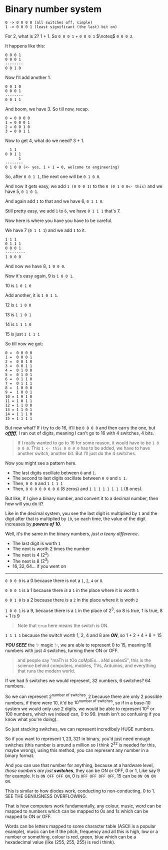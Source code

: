 # Binary number system

```
0 -> 0 0 0 0 (all switches off, simple)
1 -> 0 0 0 1 (least significant (the last) bit on)
```

For 2, what is 2? 1 + 1. So `0 0 0 1` + `0 0 0 1` $\noteq$ `0 0 0 2`.

It happens like this:

```
0 0 0 1
0 0 0 1
--------
0 0 1 0
```

Now I'll add another 1.

```
0 0 1 0
0 0 0 1
--------
0 0 1 1
```

And boom, we have 3. So till now, recap.

```
0 = 0 0 0 0
1 = 0 0 0 1
2 = 0 0 1 0
3 = 0 0 1 1
```

Now to get 4, what do we need? 3 + 1.

```
  1 1
0 0 1 1
      1
--------
0 1 0 0 (<- yes, 1 + 1 = 0, welcome to engineering)
```

So, after `0 0 1 1`, the next one will be `0 1 0 0`.

And now it gets easy, we add `1 (0 0 0 1)` to the `0 (0 1 0 0<- this)` and we have 5, `0 1 0 1`.

And again add `1` to that and we have 6, `0 1 1 0`.

Still pretty easy, we add `1` to `6`, we have `0 1 1 1` that's 7.

Now here is where you have you have to be careful.

We have 7 (`0 1 1 1`) and we add `1` to it.

```
1 1 1
0 1 1 1
0 0 0 1
---------
1 0 0 0
```

And now we have 8, `1 0 0 0`.

Now it's easy again, 9 is `1 0 0 1`.

10 is `1 0 1 0`

Add another, it is `1 0 1 1`.

12 is `1 1 0 0`

13 is `1 1 0 1`

14 is `1 1 1 0`

15 is just `1 1 1 1`

So till now we got:

```
0 =  0 0 0 0
1 =  0 0 0 1
2 =  0 0 1 0
3 =  0 0 1 1
4 =  0 1 0 0
5 =  0 1 0 1
6 =  0 1 1 0
7 =  0 1 1 1
8 =  1 0 0 0
9 =  1 0 0 1
10 = 1 0 1 0
11 = 1 0 1 1
12 = 1 1 0 0
13 = 1 1 0 1
14 = 1 1 1 0
15 = 1 1 1 1
```

But now what? If i try to do 16, it'll be `0 0 0 0` and then carry the one, but **_offfff_**, I ran out of digits, meaning I can't go to 16 with 4 switches, 4 bits.

> If I really wanted to go to 16 for some reason, it would have to be `1 0 0 0 0`. This `1 <- this 0 0 0 0` has to be added, we have to have another switch, another bit. But I'll just do the 4 switches.

Now you might see a pattern here.

- The last digits oscillate between `0` and `1`.
- The second to last digits oscillate between `0 0` and `1 1`.
- Then, `0 0 0` and `1 1 1 1`
- Then, `0 0 0 0 0 0 0 0` (8 zeros) and `1 1 1 1 1 1 1 1` (8 ones).

But like, if I give a binary number, and convert it to a decimal number, then how will you do it?

Like in the decimal system, you see the last digit is multiplied by `1` and the digit after that is multiplied by `10`, so each time, the value of the digit increases by **_powers of 10_**.

Well, it's the same in the binary numbers, _just a teeny difference_.

- The last digit is worth `1`
- The next is worth $2$ times the number
- The next is $4$ ($2^2$)
- The next is $8$ ($2^3$)
- $16, 32, 64 ...$ if you went on

---

`0 0 0 0` is a 0 because there is not a `1`, `2`, `4` or `8`.

`0 0 0 1` is a 1 because there _is_ a `1` in the place where it is worth `1`

`0 0 1 0` is a 2 because there is a `2` in the place where it is woth `2`

`1 0 0 1` is a 9, because there is a `1` in the place of $2^3$, so 8 is true, 1 is true, 8 + 1 is 9

> Note that `true` here means the switch is ON.

`1 1 1 1` because the switch worth $1$, $2$, $4$ and $8$ are **_ON_**, so $1 + 2 + 4 + 8 = 15$

**_YOU SEEE_** the ✨ magic ✨, we are able to represent 0 to 15, meaning 16 numbers with just 4 switches, turning them ON or OFF.

> and people say "maTh is tOo coMplEx... aNd uselesS", this is the science behind computers, mobiles, TVs, Arduinos, and everything that runs the modern world.

If we had 5 switches we would represent, 32 numbers, 6 switches? 64 numbers.

So we can represent $2^\text{number of switches}$, $2$ because there are only 2 possible numbers, if there were 10, it'd be $10^\text{number of switches}$, so if in a base-10 system we would only use 2 digits, we would be able to represent $10^2$ or $100$ numbers, which we indeed can, 0 to 99. (math isn't so confusing if you know what you're doing).

So just stacking switches, we can represent incredibely HUGE numbers.

So if you want to represent $1,23,321$ in binary, you'd just need enough switches (this number is around a million so I think $2^32$ is needed for this, maybe wrong), using this method, you can represent any number in a binary format.

And you can use that number for anything, because at a hardware level, *those numbers are just **switches***, they can be ON or OFF, 0 or 1, Like say 9 for example. It is `ON OFF OFF ON`, 0 is `OFF OFF OFF OFF`, 15 can be `ON ON ON ON`.

This is similar to how diodes work, conducting to non-conducting, 0 to 1. SEE THE GENIUSNESS OVERFLOWING.

That is how computers work fundamentally, any colour, music, word can be mapped to numbers which can be mapped to 0s and 1s which can be mapped to ON or OFF.

Words can be letters mapped to some character table (ASCII is a popular example), music can be if the pitch, frequency and all this is high, low or a number or something, colour is red, green, blue which can be a hexadecimal value (like (255, 255, 255) is red i think).